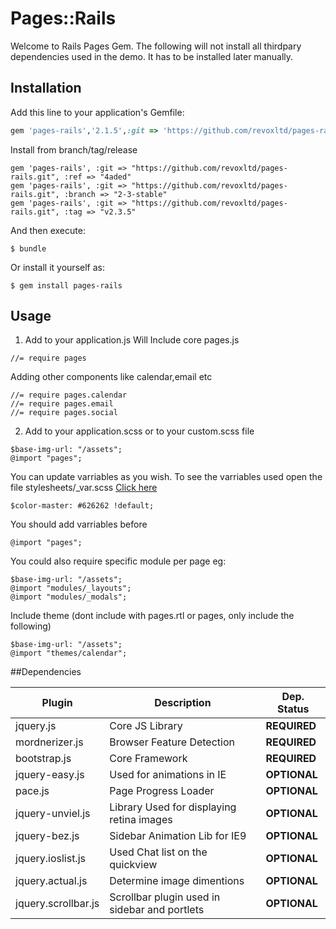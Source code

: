 # Pages::Rails

Welcome to Rails Pages Gem. The following will not install all thirdpary dependencies used in the demo. It has to be installed later manually.

## Installation

Add this line to your application's Gemfile:

```ruby
gem 'pages-rails','2.1.5',:git => 'https://github.com/revoxltd/pages-rails.git'
```

Install from branch/tag/release
```
gem 'pages-rails', :git => "https://github.com/revoxltd/pages-rails.git", :ref => "4aded"
gem 'pages-rails', :git => "https://github.com/revoxltd/pages-rails.git", :branch => "2-3-stable"
gem 'pages-rails', :git => "https://github.com/revoxltd/pages-rails.git", :tag => "v2.3.5"
```
And then execute:

    $ bundle

Or install it yourself as:

    $ gem install pages-rails

## Usage
1. Add to your application.js
Will Include core pages.js
```
//= require pages
```

Adding other components like calendar,email etc
```
//= require pages.calendar
//= require pages.email
//= require pages.social
```

2. Add to your application.scss or to your custom.scss file
```
$base-img-url: "/assets";
@import "pages";
```

You can update varriables as you wish. To see the varriables used open the file stylesheets/_var.scss 	[Click here](https://github.com/revoxltd/pages-rails/blob/master/vendor/assets/stylesheets/_var.scss)
```
$color-master: #626262 !default;
```
You should add varriables before 
```
@import "pages";
```

You could also require specific module per page eg:

```
$base-img-url: "/assets";
@import "modules/_layouts";
@import "modules/_modals";
```

Include theme (dont include with pages.rtl or pages, only include the following)
```
$base-img-url: "/assets";
@import "themes/calendar";
 ```

##Dependencies

| Plugin | Description | Dep. Status |
| ------ | ----------- | ----------- |
| jquery.js | Core JS Library | **REQUIRED** |
| mordnerizer.js | Browser Feature Detection | **REQUIRED** |
|bootstrap.js| Core Framework | **REQUIRED**
|jquery-easy.js| Used for animations in IE | **OPTIONAL**
|pace.js| Page Progress Loader | **OPTIONAL**
|jquery-unviel.js|Library Used for displaying retina images|**OPTIONAL**|
|jquery-bez.js|Sidebar Animation Lib for IE9|**OPTIONAL**|
|jquery.ioslist.js| Used Chat list on the quickview| **OPTIONAL**|
|jquery.actual.js|Determine image dimentions| **OPTIONAL**|
|jquery.scrollbar.js|Scrollbar plugin used in sidebar and portlets|**OPTIONAL**|
